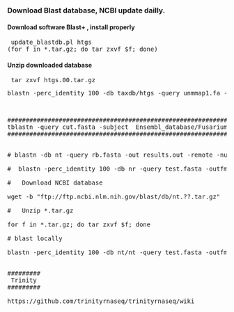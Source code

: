 ### Download Blast database, NCBI update dailly.
#### Download software Blast+ , install properly 

<pre> update_blastdb.pl htgs
(for f in *.tar.gz; do tar zxvf $f; done)</pre>
#### Unzip downloaded database
<pre> tar zxvf htgs.00.tar.gz</pre>
<pre>blastn -perc_identity 100 -db taxdb/htgs -query unmmap1.fa -outfmt '6 qseqid sseqid evalue bitscore sgi sacc staxids sscinames scomnames stitle'  -out blast_besthit.out -max_target_seqs 1<pre>


###########################################################################################################################
tblastn -query cut.fasta -subject  Ensembl_database/Fusarium_graminearum.RR1.cdna.all.fa -outfmt '6 qseqid sseqid evalue bitscore sgi sacc staxids sscinames scomnames stitle' -out blast_besthit.out -max_target_seqs 1
###########################################################################################################################


# blastn -db nt -query rb.fasta -out results.out -remote -num_alignments 1 -num_descriptions 1

#  blastn -perc_identity 100 -db nr -query test.fasta -outfmt '6 qseqid sseqid evalue bitscore sgi sacc staxids sscinames scomnames stitle' -remote -out blast_besthit.	out -max_target_seqs 1

#	Download NCBI database 

wget -b "ftp://ftp.ncbi.nlm.nih.gov/blast/db/nt.??.tar.gz" 

# 	Unzip *.tar.gz

for f in *.tar.gz; do tar zxvf $f; done

# blast locally

blastn -perc_identity 100 -db nt/nt -query test.fasta -outfmt '6 qseqid sseqid evalue bitscore sgi sacc staxids sscinames scomnames stitle'  -out blast_besthit.out -max_target_seqs 1


#########
 Trinity
#########

https://github.com/trinityrnaseq/trinityrnaseq/wiki
